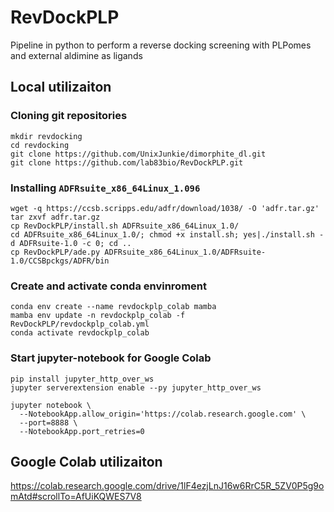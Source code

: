 # RevDockPLP
Pipeline in python to perform a reverse docking screening with PLPomes and external aldimine as ligands

## Local utilizaiton 
### Cloning git repositories
```{bash}
mkdir revdocking
cd revdocking
git clone https://github.com/UnixJunkie/dimorphite_dl.git
git clone https://github.com/lab83bio/RevDockPLP.git
```
### Installing `ADFRsuite_x86_64Linux_1.096`
```{bash}
wget -q https://ccsb.scripps.edu/adfr/download/1038/ -O 'adfr.tar.gz'
tar zxvf adfr.tar.gz 
cp RevDockPLP/install.sh ADFRsuite_x86_64Linux_1.0/
cd ADFRsuite_x86_64Linux_1.0/; chmod +x install.sh; yes|./install.sh -d ADFRsuite-1.0 -c 0; cd ..
cp RevDockPLP/ade.py ADFRsuite_x86_64Linux_1.0/ADFRsuite-1.0/CCSBpckgs/ADFR/bin
```
### Create and activate conda envinroment
```{bash}
conda env create --name revdockplp_colab mamba
mamba env update -n revdockplp_colab -f RevDockPLP/revdockplp_colab.yml
conda activate revdockplp_colab
```
### Start jupyter-notebook for Google Colab
```{bash}
pip install jupyter_http_over_ws
jupyter serverextension enable --py jupyter_http_over_ws

jupyter notebook \
  --NotebookApp.allow_origin='https://colab.research.google.com' \
  --port=8888 \
  --NotebookApp.port_retries=0
```
## Google Colab utilizaiton
https://colab.research.google.com/drive/1lF4ezjLnJ16w6RrC5R_5ZV0P5g9omAtd#scrollTo=AfUiKQWES7V8
